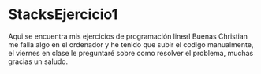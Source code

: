 # StacksEjercicio1
Aqui se encuentra mis ejercicios de programación lineal
Buenas Christian me falla algo en el ordenador y he tenido que subir el codigo manualmente, el viernes en clase le preguntaré sobre como resolver el problema, muchas gracias un saludo.
